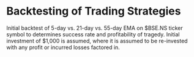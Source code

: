 # Backtesting of Trading Strategies

Initial backtest of 5-day vs. 21-day vs. 55-day EMA on $BSE.NS ticker symbol to determines success rate and profitability of tragedy. Initial investment of $1,000 is assumed, where it is assumed to be re-invested with any profit or incurred losses factored in.
